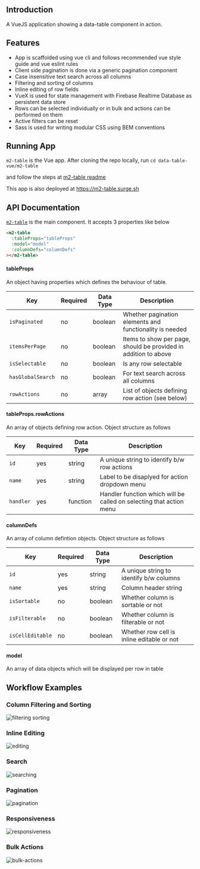 ## Introduction

A VueJS application showing a data-table component in action.

## Features

- App is scaffolded using vue cli and follows recommended vue style guide and vue eslint rules
- Client side pagination is done via a generic pagination component
- Case insensitive text search across all columns
- Filtering and sorting of columns
- Inline editing of row fields
- VueX is used for state management with Firebase Realtime Database as persistent data store
- Rows can be selected individually or in bulk and actions can be performed on them
- Active filters can be reset
- Sass is used for writing modular CSS using BEM conventions

## Running App

`m2-table` is the Vue app. After cloning the repo locally, run
`cd data-table-vue/m2-table`

and follow the steps at [m2-table readme](m2-table/README.md)

This app is also deployed at https://m2-table.surge.sh

## API Documentation

[`m2-table`](m2-table/src/components/m2-table.vue) is the main component. It accepts 3 properties like below

```html
<m2-table
  :tableProps="tableProps"
  :model="model"
  :columnDefs="columnDefs"
></m2-table>
```

#### tableProps

An object having properties which defines the behaviour of table.

| Key               | Required | Data Type | Description                                                     |
| ----------------- | -------- | --------- | --------------------------------------------------------------- |
| `isPaginated`     | no       | boolean   | Whether pagination elements and functionality is needed         |
| `itemsPerPage`    | no       | boolean   | Items to show per page, should be provided in addition to above |
| `isSelectable`    | no       | boolean   | Is any row selectable                                           |
| `hasGlobalSearch` | no       | boolean   | For text search across all columns                              |
| `rowActions`      | no       | array     | List of objects defining row action (see below)                 |

#### tableProps.rowActions

An array of objects defining row action. Object structure as follows

| Key       | Required | Data Type | Description                                                         |
| --------- | -------- | --------- | ------------------------------------------------------------------- |
| `id`      | yes      | string    | A unique string to identify b/w row actions                         |
| `name`    | yes      | string    | Label to be disaplyed for action dropdown menu                      |
| `handler` | yes      | function  | Handler function which will be called on selecting that action menu |

#### columnDefs

An array of column defintion objects. Object structure as follows

| Key              | Required | Data Type | Description                                |
| ---------------- | -------- | --------- | ------------------------------------------ |
| `id`             | yes      | string    | A unique string to identify b/w columns    |
| `name`           | yes      | string    | Column header string                       |
| `isSortable`     | no       | boolean   | Whether column is sortable or not          |
| `isFilterable`   | no       | boolean   | Whether column is filterable or not        |
| `isCellEditable` | no       | boolean   | Whether row cell is inline editable or not |

#### model

An array of data objects which will be displayed per row in table

## Workflow Examples

### Column Filtering and Sorting

![filtering sorting](https://user-images.githubusercontent.com/3315240/55681564-57abc080-5945-11e9-8404-bf1899aa571c.gif)

### Inline Editing

![editing](https://user-images.githubusercontent.com/3315240/55681781-04873d00-5948-11e9-8337-9271f1982dc9.gif)

### Search

![searching](https://user-images.githubusercontent.com/3315240/55681602-cc7efa80-5945-11e9-8570-0d86aa7fc379.gif)

### Pagination

![pagination](https://user-images.githubusercontent.com/3315240/55681654-765e8700-5946-11e9-88a2-d532f0554ae5.gif)

### Responsiveness

![responsiveness](https://user-images.githubusercontent.com/3315240/55681830-7fe8ee80-5948-11e9-9125-e90300467275.gif)

### Bulk Actions

![bulk-actions](https://user-images.githubusercontent.com/3315240/55681804-28e31980-5948-11e9-834e-5eb92a23aa5b.gif)
